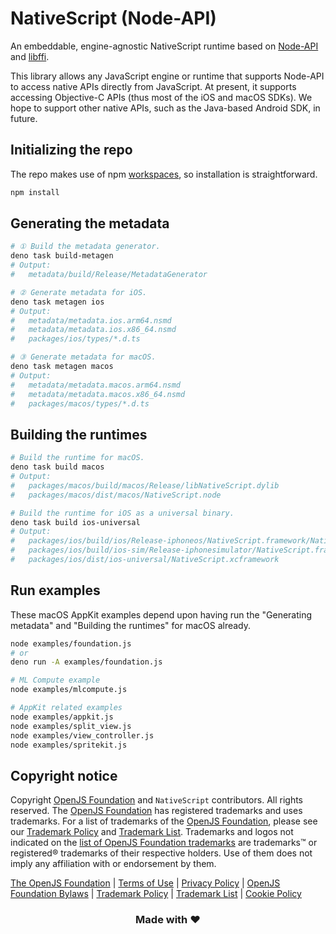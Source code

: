 # NativeScript (Node-API)

An embeddable, engine-agnostic NativeScript runtime based on [Node-API](https://nodejs.org/api/n-api.html) and [libffi](https://github.com/libffi/libffi).

This library allows any JavaScript engine or runtime that supports Node-API to access native APIs directly from JavaScript. At present, it supports accessing Objective-C APIs (thus most of the iOS and macOS SDKs). We hope to support other native APIs, such as the Java-based Android SDK, in future.

## Initializing the repo

The repo makes use of npm [workspaces](https://docs.npmjs.com/cli/v10/using-npm/workspaces), so installation is straightforward.

```sh
npm install
```

## Generating the metadata

```sh
# ① Build the metadata generator.
deno task build-metagen
# Output:
#   metadata/build/Release/MetadataGenerator

# ② Generate metadata for iOS.
deno task metagen ios
# Output:
#   metadata/metadata.ios.arm64.nsmd
#   metadata/metadata.ios.x86_64.nsmd
#   packages/ios/types/*.d.ts

# ③ Generate metadata for macOS.
deno task metagen macos
# Output:
#   metadata/metadata.macos.arm64.nsmd
#   metadata/metadata.macos.x86_64.nsmd
#   packages/macos/types/*.d.ts
```

## Building the runtimes

```sh
# Build the runtime for macOS.
deno task build macos
# Output:
#   packages/macos/build/macos/Release/libNativeScript.dylib
#   packages/macos/dist/macos/NativeScript.node

# Build the runtime for iOS as a universal binary.
deno task build ios-universal
# Output:
#   packages/ios/build/ios/Release-iphoneos/NativeScript.framework/NativeScript
#   packages/ios/build/ios-sim/Release-iphonesimulator/NativeScript.framework/NativeScript
#   packages/ios/dist/ios-universal/NativeScript.xcframework
```

## Run examples

These macOS AppKit examples depend upon having run the "Generating metadata" and "Building the runtimes" for macOS already.

```sh
node examples/foundation.js
# or
deno run -A examples/foundation.js

# ML Compute example
node examples/mlcompute.js

# AppKit related examples
node examples/appkit.js
node examples/split_view.js
node examples/view_controller.js
node examples/spritekit.js
```

## Copyright notice

Copyright [OpenJS Foundation](https://openjsf.org) and `NativeScript` contributors. All rights reserved. The [OpenJS Foundation](https://openjsf.org) has registered trademarks and uses trademarks. For a list of trademarks of the [OpenJS Foundation](https://openjsf.org), please see our [Trademark Policy](https://trademark-policy.openjsf.org/) and [Trademark List](https://trademark-list.openjsf.org/). Trademarks and logos not indicated on the [list of OpenJS Foundation trademarks](https://trademark-list.openjsf.org) are trademarks™ or registered® trademarks of their respective holders. Use of them does not imply any affiliation with or endorsement by them.

[The OpenJS Foundation](https://openjsf.org/) | [Terms of Use](https://terms-of-use.openjsf.org/) | [Privacy Policy](https://privacy-policy.openjsf.org/) | [OpenJS Foundation Bylaws](https://bylaws.openjsf.org/) | [Trademark Policy](https://trademark-policy.openjsf.org/) | [Trademark List](https://trademark-list.openjsf.org/) | [Cookie Policy](https://www.linuxfoundation.org/cookies/)

<h3 align="center">Made with ❤️</h3>
